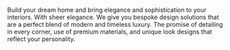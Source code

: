 Build your dream home and bring elegance and sophistication to your interiors. With sheer elegance. We give you bespoke design solutions that are a perfect blend of modern and timeless luxury. The promise of detailing in every corner, use of premium materials, and unique look designs that reflect your personality.
